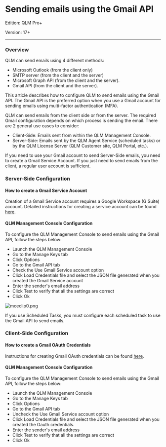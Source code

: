 # Sending emails using the Gmail API

Edition: QLM Pro+

Version: 17+

***

### Overview

QLM can send emails using 4 different methods:

* Microsoft Outlook (from the client only)
* SMTP server (from the client and the server)
* Microsoft Graph API (from the client and the server).
* Gmail API (from the client and the server).

This article describes how to configure QLM to send emails using the Gmail API. The Gmail API is the preferred option when you use a Gmail account for sending emails using multi-factor authentication (MFA).

QLM can send emails from the client side or from the server. The required Gmail configuration depends on which process is sending the email. There are 2 general use cases to consider:

* Client-Side: Emails sent from within the QLM Management Console.
* Server-Side: Emails sent by the QLM Agent Service (scheduled tasks) or by the QLM License Server (QLM Customer site, QLM Portal, etc.).

If you need to use your Gmail account to send Server-Side emails, you need to create a Gmail Service Account.  If you just need to send emails from the client, a regular user account is sufficient.&#x20;

### Server-Side Configuration

#### How to create a Gmail Service Account

Creation of a Gmail Service account requires a Google Workspace (G Suite) account. Detailed instructions for creating a service account can be found [here](https://support.soraco.co/hc/en-us/articles/12909320655124).

#### QLM Management Console Configuration

To configure the QLM Management Console to send emails using the Gmail API, follow the steps below:

* Launch the QLM Management Console
* Go to the Manage Keys tab
* Click Options
* Go to the Gmail API tab
* Check the Use Gmail Service account option
* Click Load Credentials file and select the JSON file generated when you created the Gmail Service account
* Enter the sender's email address
* Click Test to verify that all the settings are correct
* Click Ok

![mceclip0.png](https://support.soraco.co/hc/article\_attachments/12909477519892)

If you use Scheduled Tasks, you must configure each scheduled task to use the Gmail API to send emails.

### Client-Side Configuration

#### How to create a Gmail OAuth Credentials

Instructions for creating Gmail OAuth credentials can be found [here](https://support.soraco.co/hc/en-us/articles/12910626406420).

#### QLM Management Console Configuration

To configure the QLM Management Console to send emails using the Gmail API, follow the steps below:

* Launch the QLM Management Console
* Go to the Manage Keys tab
* Click Options
* Go to the Gmail API tab
* Uncheck the Use Gmail Service account option
* Click Load Credentials file and select the JSON file generated when you created the Oauth credentials.
* Enter the sender's email address
* Click Test to verify that all the settings are correct
* Click Ok
